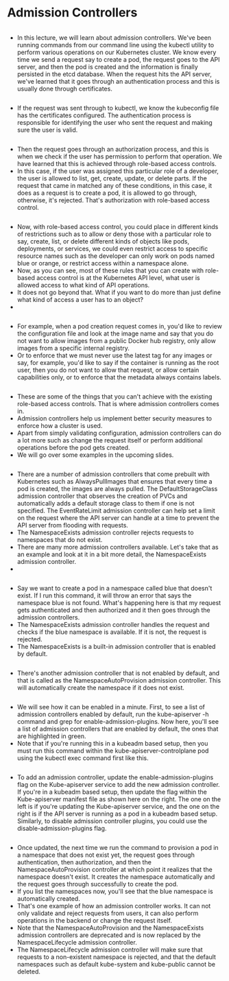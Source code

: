 # Admission Controllers

<figure><img src="../.gitbook/assets/image (218).png" alt=""><figcaption></figcaption></figure>

* In this lecture, we will learn about admission controllers. We've been running commands from our command line using the kubectl utility to perform various operations on our Kubernetes cluster. We know every time we send a request say to create a pod, the request goes to the API server, and then the pod is created and the information is finally persisted in the etcd database. When the request hits the API server, we've learned that it goes through an authentication process and this is usually done through certificates.

<figure><img src="../.gitbook/assets/image (219).png" alt=""><figcaption></figcaption></figure>

* If the request was sent through to kubectl, we know the kubeconfig file has the certificates configured. The authentication process is responsible for identifying the user who sent the request and making sure the user is valid.

<figure><img src="../.gitbook/assets/image (220).png" alt=""><figcaption></figcaption></figure>

* Then the request goes through an authorization process, and this is when we check if the user has permission to perform that operation. We have learned that this is achieved through role-based access controls.
* In this case, if the user was assigned this particular role of a developer, the user is allowed to list, get, create, update, or delete parts. If the request that came in matched any of these conditions, in this case, it does as a request is to create a pod, it is allowed to go through, otherwise, it's rejected. That's authorization with role-based access control.

<figure><img src="../.gitbook/assets/image (221).png" alt=""><figcaption></figcaption></figure>

* Now, with role-based access control, you could place in different kinds of restrictions such as to allow or deny those with a particular role to say, create, list, or delete different kinds of objects like pods, deployments, or services, we could even restrict access to specific resource names such as the developer can only work on pods named blue or orange, or restrict access within a namespace alone.
* Now, as you can see, most of these rules that you can create with role-based access control is at the Kubernetes API level, what user is allowed access to what kind of API operations.
* It does not go beyond that. What if you want to do more than just define what kind of access a user has to an object?
*

<figure><img src="../.gitbook/assets/image (222).png" alt=""><figcaption></figcaption></figure>

* For example, when a pod creation request comes in, you'd like to review the configuration file and look at the image name and say that you do not want to allow images from a public Docker hub registry, only allow images from a specific internal registry.
* Or to enforce that we must never use the latest tag for any images or say, for example, you'd like to say if the container is running as the root user, then you do not want to allow that request, or allow certain capabilities only, or to enforce that the metadata always contains labels.

<figure><img src="../.gitbook/assets/image (223).png" alt=""><figcaption></figcaption></figure>

* These are some of the things that you can't achieve with the existing role-based access controls. That is where admission controllers comes in.
* Admission controllers help us implement better security measures to enforce how a cluster is used.
* Apart from simply validating configuration, admission controllers can do a lot more such as change the request itself or perform additional operations before the pod gets created.
* We will go over some examples in the upcoming slides.

<figure><img src="../.gitbook/assets/KodeKloud-Kubernetes-CKS-040-minimize-microservice-vulnerabilities_page-0012 (1).jpg" alt=""><figcaption></figcaption></figure>

* There are a number of admission controllers that come prebuilt with Kubernetes such as AlwaysPullImages that ensures that every time a pod is created, the images are always pulled. The DefaultStorageClass admission controller that observes the creation of PVCs and automatically adds a default storage class to them if one is not specified. The EventRateLimit admission controller can help set a limit on the request where the API server can handle at a time to prevent the API server from flooding with requests.
* The NamespaceExists admission controller rejects requests to namespaces that do not exist.
* There are many more admission controllers available. Let's take that as an example and look at it in a bit more detail, the NamespaceExists admission controller.
*

<figure><img src="../.gitbook/assets/KodeKloud-Kubernetes-CKS-040-minimize-microservice-vulnerabilities_page-0013.jpg" alt=""><figcaption></figcaption></figure>

* Say we want to create a pod in a namespace called blue that doesn't exist. If I run this command, it will throw an error that says the namespace blue is not found. What's happening here is that my request gets authenticated and then authorized and it then goes through the admission controllers.
* The NamespaceExists admission controller handles the request and checks if the blue namespace is available. If it is not, the request is rejected.
* The NamespaceExists is a built-in admission controller that is enabled by default.

<figure><img src="../.gitbook/assets/KodeKloud-Kubernetes-CKS-040-minimize-microservice-vulnerabilities_page-0014.jpg" alt=""><figcaption></figcaption></figure>

* There's another admission controller that is not enabled by default, and that is called as the NamespaceAutoProvision admission controller. This will automatically create the namespace if it does not exist.

<figure><img src="../.gitbook/assets/KodeKloud-Kubernetes-CKS-040-minimize-microservice-vulnerabilities_page-0015.jpg" alt=""><figcaption></figcaption></figure>

* We will see how it can be enabled in a minute. First, to see a list of admission controllers enabled by default, run the kube-apiserver -h command and grep for enable-admission-plugins. Now here, you'll see a list of admission controllers that are enabled by default, the ones that are highlighted in green.
* Note that if you're running this in a kubeadm based setup, then you must run this command within the kube-apiserver-controlplane pod using the kubectl exec command first like this.

<figure><img src="../.gitbook/assets/KodeKloud-Kubernetes-CKS-040-minimize-microservice-vulnerabilities_page-0016.jpg" alt=""><figcaption></figcaption></figure>

* To add an admission controller, update the enable-admission-plugins flag on the Kube-apiserver service to add the new admission controller. If you're in a kubeadm based setup, then update the flag within the Kube-apiserver manifest file as shown here on the right. The one on the left is if you're updating the Kube-apiserver service, and the one on the right is if the API server is running as a pod in a kubeadm based setup. Similarly, to disable admission controller plugins, you could use the disable-admission-plugins flag.

<figure><img src="../.gitbook/assets/KodeKloud-Kubernetes-CKS-040-minimize-microservice-vulnerabilities_page-0017.jpg" alt=""><figcaption></figcaption></figure>

* Once updated, the next time we run the command to provision a pod in a namespace that does not exist yet, the request goes through authentication, then authorization, and then the NamespaceAutoProvision controller at which point it realizes that the namespace doesn't exist. It creates the namespace automatically and the request goes through successfully to create the pod.
* If you list the namespaces now, you'll see that the blue namespace is automatically created.
* That's one example of how an admission controller works. It can not only validate and reject requests from users, it can also perform operations in the backend or change the request itself.
* Note that the NamespaceAutoProvision and the NamespaceExists admission controllers are deprecated and is now replaced by the NamespaceLifecycle admission controller.
* The NamespaceLifecycle admission controller will make sure that requests to a non-existent namespace is rejected, and that the default namespaces such as default kube-system and kube-public cannot be deleted.
